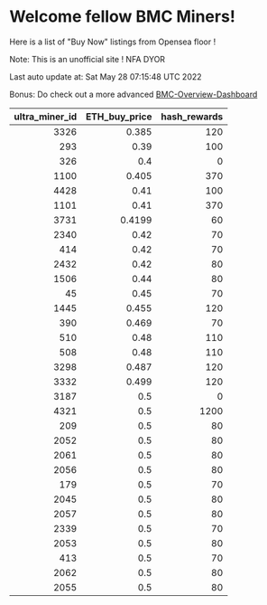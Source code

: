 # Welcome fellow BMC Miners!
Here is a list of "Buy Now" listings from Opensea floor !

Note: This is an unofficial site ! NFA DYOR

Last auto update at: Sat May 28 07:15:48 UTC 2022

Bonus: Do check out a more advanced [BMC-Overview-Dashboard](https://dune.com/defifunk/BMC-Overview-Dashboard)


|   ultra_miner_id |   ETH_buy_price |   hash_rewards |
|-----------------:|----------------:|---------------:|
|             3326 |          0.385  |            120 |
|              293 |          0.39   |            100 |
|              326 |          0.4    |              0 |
|             1100 |          0.405  |            370 |
|             4428 |          0.41   |            100 |
|             1101 |          0.41   |            370 |
|             3731 |          0.4199 |             60 |
|             2340 |          0.42   |             70 |
|              414 |          0.42   |             70 |
|             2432 |          0.42   |             80 |
|             1506 |          0.44   |             80 |
|               45 |          0.45   |             70 |
|             1445 |          0.455  |            120 |
|              390 |          0.469  |             70 |
|              510 |          0.48   |            110 |
|              508 |          0.48   |            110 |
|             3298 |          0.487  |            120 |
|             3332 |          0.499  |            120 |
|             3187 |          0.5    |              0 |
|             4321 |          0.5    |           1200 |
|              209 |          0.5    |             80 |
|             2052 |          0.5    |             80 |
|             2061 |          0.5    |             80 |
|             2056 |          0.5    |             80 |
|              179 |          0.5    |             70 |
|             2045 |          0.5    |             80 |
|             2057 |          0.5    |             80 |
|             2339 |          0.5    |             70 |
|             2053 |          0.5    |             80 |
|              413 |          0.5    |             70 |
|             2062 |          0.5    |             80 |
|             2055 |          0.5    |             80 |